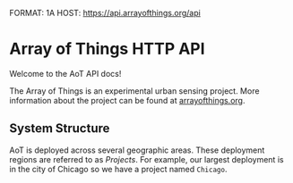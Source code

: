 FORMAT: 1A
HOST: https://api.arrayofthings.org/api

# Array of Things HTTP API

Welcome to the AoT API docs!

The Array of Things is an experimental urban sensing project. More information
about the project can be found at [arrayofthings.org](https://arrayofthings.org/).

## System Structure

AoT is deployed across several geographic areas. These deployment regions are
referred to as _Projects_. For example, our largest deployment is in the city
of Chicago so we have a project named `Chicago`.